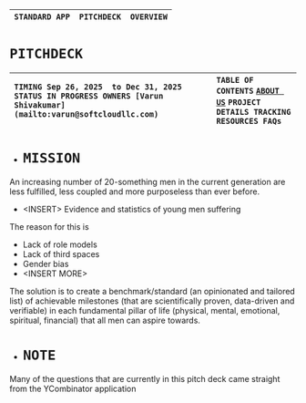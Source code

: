 

| `STANDARD APP` | `PITCHDECK` | `OVERVIEW` |
| :---- | :---: | ----: |

# **`PITCHDECK`**

| `TIMING Sep 26, 2025  to Dec 31, 2025 STATUS IN PROGRESS OWNERS [Varun Shivakumar](mailto:varun@softcloudllc.com)` |  `TABLE OF CONTENTS`  [`ABOUT US`]() `PROJECT DETAILS TRACKING RESOURCES FAQs` |
| :---- | :---- |

- # `MISSION`

An increasing number of 20-something men in the current generation are less fulfilled, less coupled and more purposeless than ever before. 

* \<INSERT\> Evidence and statistics of young men suffering

The reason for this is

* Lack of role models  
* Lack of third spaces  
* Gender bias  
* \<INSERT MORE\>

The solution is to create a benchmark/standard (an opinionated and tailored list) of achievable milestones (that are scientifically proven, data-driven and verifiable) in each fundamental pillar of life (physical, mental, emotional, spiritual, financial) that all men can aspire towards.

- # `NOTE`

Many of the questions that are currently in this pitch deck came straight from the YCombinator application  

